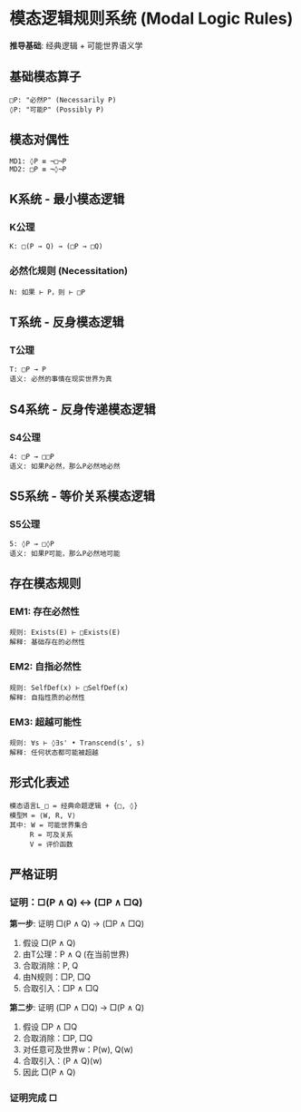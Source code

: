 # 模态逻辑规则系统 (Modal Logic Rules)  

**推导基础**: 经典逻辑 + 可能世界语义学  

## 基础模态算子  

```  
□P: "必然P" (Necessarily P)  
◊P: "可能P" (Possibly P)  
```  

## 模态对偶性  

```  
MD1: ◊P ≡ ¬□¬P  
MD2: □P ≡ ¬◊¬P  
```  

## K系统 - 最小模态逻辑  

### K公理  
```  
K: □(P → Q) → (□P → □Q)  
```  

### 必然化规则 (Necessitation)  
```  
N: 如果 ⊢ P，则 ⊢ □P  
```  

## T系统 - 反身模态逻辑  

### T公理  
```  
T: □P → P  
语义: 必然的事情在现实世界为真  
```  

## S4系统 - 反身传递模态逻辑  

### S4公理  
```  
4: □P → □□P  
语义: 如果P必然，那么P必然地必然  
```  

## S5系统 - 等价关系模态逻辑  

### S5公理  
```  
5: ◊P → □◊P  
语义: 如果P可能，那么P必然地可能  
```  

## 存在模态规则  

### EM1: 存在必然性  
```  
规则: Exists(E) ⊢ □Exists(E)  
解释: 基础存在的必然性  
```  

### EM2: 自指必然性  
```  
规则: SelfDef(x) ⊢ □SelfDef(x)  
解释: 自指性质的必然性  
```  

### EM3: 超越可能性  
```  
规则: ∀s ⊢ ◊∃s' • Transcend(s', s)  
解释: 任何状态都可能被超越  
```  

## 形式化表述  

```  
模态语言L_□ = 经典命题逻辑 + {□, ◊}  
模型M = ⟨W, R, V⟩  
其中: W = 可能世界集合  
     R = 可及关系  
     V = 评价函数  
```  

## 严格证明  

### 证明：□(P ∧ Q) ↔ (□P ∧ □Q)  

**第一步**: 证明 □(P ∧ Q) → (□P ∧ □Q)  
1. 假设 □(P ∧ Q)  
2. 由T公理：P ∧ Q (在当前世界)  
3. 合取消除：P, Q  
4. 由N规则：□P, □Q  
5. 合取引入：□P ∧ □Q  

**第二步**: 证明 (□P ∧ □Q) → □(P ∧ Q)  
1. 假设 □P ∧ □Q  
2. 合取消除：□P, □Q  
3. 对任意可及世界w：P(w), Q(w)  
4. 合取引入：(P ∧ Q)(w)  
5. 因此 □(P ∧ Q)  

### 证明完成 □  